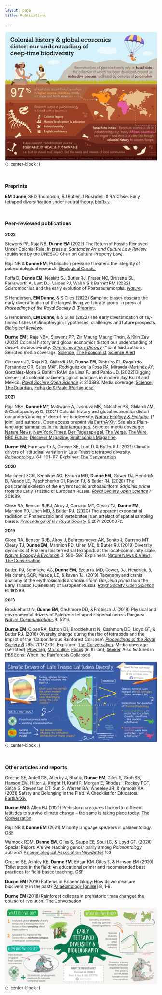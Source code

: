 ```yaml
---
layout: page
title: Publications

---
```


![RajaDunneetalNatEcolEvol2021](/assets/img/graphic_NEE_2021.png){: .center-block :}


<br/>

### Preprints

**EM Dunne**, SED Thompson, RJ Butler, J Rosindell, & RA Close. Early tetrapod diversification under neutral theory. [bioRxiv](https://www.biorxiv.org/content/10.1101/2022.02.08.476633v1)


<br/>

### Peer-reviewed publications


**2022**

Stewens PP, Raja NB, **Dunne EM** (2022) The Return of Fossils Removed Under Colonial Rule. In press at *Santander Art and Culture Law Review* (published by the UNESCO Chair on Cultural Property Law).

Raja NB & **Dunne EM**. Publication pressure threatens the integrity of palaeontological research. [Geological Curator](https://eartharxiv.org/repository/view/2414/)


Foffa D, **Dunne EM**, Nesbitt SJ, Butler RJ, Fraser NC, Brusatte SL, Farnsworth A, Lunt DJ, Valdes PJ, Walsh S & Barrett PM (2022) Scleromochlus and the early evolution of
Pterosauromorpha. [*Nature*](https://doi.org/10.1038/s41586-022-05284-x).

S Henderson, **EM Dunne**, & S Giles (2022) Sampling biases obscure the early diversification of the largest living vertebrate group. In press at *Proceedings of the Royal Society B* ([Preprint](https://www.biorxiv.org/content/10.1101/2022.05.09.491144v1)).


S Henderson, **EM Dunne**, & S Giles (2022) The early diversification of ray-finned fishes (Actinopterygii): hypotheses, challenges and future prospects. [*Biological Reviews*](https://onlinelibrary.wiley.com/doi/10.1111/brv.12907).


 **Dunne EM**\*, Raja NB\*, Stewens PP, Zin Maung Maung Thein, & Khin Zaw (2022) Colonial history and global economics distort our understanding of deep-time biodiversity. [*Communications Biology*](https://www.nature.com/articles/s42003-022-03847-2) (\* joint lead authors). 
 Selected media coverage: [Science](hhttps://www.science.org/content/article/violent-conflict-myanmar-linked-boom-fossil-amber-research-study-claims), [The Economist](https://www.economist.com/graphic-detail/2022/09/22/research-on-amber-from-a-war-torn-part-of-myanmar-is-surging?utm_medium=social-media.content.np&utm_source=twitter&utm_campaign=editorial-social&utm_content=discovery.content&%3Ffsrc%3Dscn%2F=tw%2Fdc), [Science Alert](https://www.sciencealert.com/the-wondrous-beauty-of-myanmar-amber-hides-a-very-dark-secret)


Cisneros JC, Raja NB, Ghilardi AM, **Dunne EM**, Pinheiro FL, Regalado Fernández OR, Sales MAF, Rodríguez-de la Rosa RA, Miranda-Martínez AY, González-Mora S, Bantim RAM, de Lima FJ and Pardo JD. (2022) Digging deeper into colonial palaeontological practices in modern day Brazil and Mexico. [*Royal Society Open Science*](https://royalsocietypublishing.org/doi/10.1098/rsos.210898) 9: 210898.
Media coverage: [Science](https://www.science.org/content/article/institutions-global-north-hoard-fossils-brazil-study-says), [The Guardian](https://www.theguardian.com/uk-news/2022/mar/02/paleontology-a-hotbed-of-unethical-practices-rooted-in-colonialism-say-scientists), [Folha de S.Paulo (Portuguese)](https://www1.folha.uol.com.br/ciencia/2022/03/paleopirataria-faz-estrangeiros-dominarem-trabalhos-sobre-fosseis-brasileiros-diz-artigo.shtml)


**2021**

Raja NB\*, **Dunne EM**\*, Matiwane A, Tasnuva MK, Nätscher PS, Ghilardi AM, & Chattopadhyay D. (2021) Colonial history and global economics distort our understanding of deep-time biodiversity. [*Nature Ecology & Evolution*](https://www.nature.com/articles/s41559-021-01608-8) (\* joint lead authors). Open access preprint via [EarthArXiv](https://eartharxiv.org/repository/view/2472/).
See also: Plain-language [summaries in multiple languages](https://osf.io/bptqf/).
Selected media coverage: [Nature News](https://www.nature.com/articles/d41586-022-00034-5), [New York Times](https://www.nytimes.com/2021/03/22/science/dinosaurs-fossils-colonialism.html), [Der Tagesspiegel](https://m.tagesspiegel.de/wissen/schwarzmarkt-faelschungen-und-vorwuerfe-fossilienforschung-in-schwierigkeiten/27549240.html), [The Verge](https://www.theverge.com/2022/1/4/22865758/decolonizing-earth-sciences-paleontology-fossil-record), [The Wire](https://science.thewire.in/the-sciences/parachute-science-palaeontology-european-colonialism-indian-scientists/), [BBC Future](https://www.bbc.com/future/article/20220113-why-indias-fossil-wealth-has-remained-hidden), [Discover Magazine](https://www.discovermagazine.com/the-sciences/new-data-expose-colonialism-in-paleontology), [Smithsonian Magazine](https://www.smithsonianmag.com/science-nature/why-smuggled-fossils-are-hurting-paleontology-180979480/).


**Dunne EM**, Farnsworth A, Greene SE, Lunt D, & Butler RJ. (2021) Climatic drivers of latitudinal variation in Late Triassic tetrapod diversity. [*Palaeontology*](https://onlinelibrary.wiley.com/doi/full/10.1111/pala.12514). 64: 101–117. Explainer: 
[The Conversation](https://theconversation.com/prehistoric-creatures-flocked-to-different-latitudes-to-survive-climate-change-the-same-is-taking-place-today-163309)



**2020**

Maidment SCR, Sennikov AG, Ezcurra MD, **Dunne EM**, Gower DJ, Hendrick B, Meade LE, Paschchenko DI, Raven TJ, & Butler RJ. (2020) The postcranial skeleton of the erythrosuchid archosauriform *Garjainia prima* from the Early Triassic of European Russia. [*Royal Society Open Science*](https://royalsocietypublishing.org/doi/full/10.1098/rsos.201089) 7: 201089.

Close RA, Benson RJBJ, Alroy J, Carrano MT, Cleary TJ, **Dunne EM**, Mannion PD, Uhen MD, & Butler RJ. (2020) The apparent exponential radiation of Phanerozoic land vertebrates is an artefact of spatial sampling biases. [*Proceedings of the Royal Society B*](https://royalsocietypublishing.org/doi/10.1098/rspb.2020.0372) 287: 20200372.


**2019**

Close RA, Benson RJB, Alroy J, Behrensmeyer AK, Benito J, Carrano MT, Cleary TJ, **Dunne EM**, Mannion PD, Uhen MD, & Butler RJ. (2019) Diversity dynamics of Phanerozoic terrestrial tetrapods at the local-community scale. [*Nature Ecology & Evolution*](https://www.nature.com/articles/s41559-019-0811-8) 3: 590–597. 
Explainers: 
[Nature News & Views](https://www.nature.com/articles/s41559-019-0863-9), [The Conversation](https://theconversation.com/land-animal-diversity-was-stable-for-millions-of-years-before-humans-came-along-new-study-111855?)

Butler, RJ, Sennikov, AG, **Dunne EM**, Ezcurra, MD, Gower, DJ, Hendrick, B, Maidment, SCR, Meade, LE, & Raven TJ. (2019) Taxonomy and cranial anatomy of the erythrosuchids archosauriform *Garjainia prima* from the Early Triassic (Olenekian) of European Russia. [*Royal Society Open Science*](https://royalsocietypublishing.org/doi/10.1098/rsos.191289) 6: 191289. 


**2018**

Brocklehurst N, **Dunne EM**, Cashmore DD, & Fröbisch J. (2018) Physical and environmental drivers of Paleozoic tetrapod dispersal across Pangaea. [*Nature Communications*](https://www.nature.com/articles/s41467-018-07623-x) 9: 5216. 

**Dunne EM**, Close RA, Button DJ, Brocklehurst N, Cashmore DD, Lloyd GT, & Butler RJ. (2018) Diversity change during the rise of tetrapods and the impact of the 'Carboniferous Rainforest Collapse'. [*Proceedings of the Royal Society B*](https://royalsocietypublishing.org/doi/10.1098/rspb.2017.2730) 285: 20172730. 
Explainer: [The Conversation](https://theconversation.com/rainforest-collapse-in-prehistoric-times-changed-the-course-of-evolution-91289). 
Media coverage (selected): [Phys.org](https://phys.org/news/2018-02-rainforest-collapse-million-years-impacted.html), [Mail online](https://www.dailymail.co.uk/sciencetech/article-5364737/Climate-change-307-million-years-ago-determined-future.html), [Focus](https://www.focus.it/ambiente/natura/foresta-pluviale-evoluzione-di-rettili-e-mammiferi) (in Italian), [Seeker](https://www.seeker.com/earth-conservation/prehistoric-rainforest-collapse-dramatically-changed-the-course-of-evolution). Also featured in [PBS Eons: When the Rainforests Collapsed](https://www.youtube.com/watch?v=sFHTA8dKceI)


![DunneetalPalaeontology2020](/assets/img/graphic_Palaeo_2020.png){: .center-block :}


<br/>

### Other articles and reports


Greene SE, Antell GS, Atterby J, Bhatia, **Dunne EM**, Giles S, Groh SS, Hanson EM, Hilton J, Knight H, Kraftl P, Morgan E, Rhodes I, Rockey FGT, Singh S, Stevenson CT, Sun S, Warren BA, Wheeley JR, & Yamoah KA (2021) Safety and Belonging in the Field: A Checklist for Educators. [EarthArXiv](https://eartharxiv.org/repository/view/2607/)

**Dunne EM** & Allen BJ (2021) Prehistoric creatures flocked to different latitudes to survive climate change – the same is taking place today. [The Conversation](https://theconversation.com/prehistoric-creatures-flocked-to-different-latitudes-to-survive-climate-change-the-same-is-taking-place-today-163309)

Raja NB & **Dunne EM** (2021) Minority language speakers in palaeontology. [OSF](https://osf.io/nzjre)

Warnock RCM, **Dunne EM**, Giles S, Saupe EE, Soul LC, & Lloyd GT. (2020) Special Report: Are we reaching gender parity among *Palaeontology* authors? [Palaeontological Association Newsletter](https://www.palass.org/publications/newsletter/spotlight-diversity/special-report-are-we-reaching-gender-parity-among-palaeontology-authors) 103

Greene SE, Ashley KE, **Dunne EM**, Edgar KM, Giles S, & Hanson EM (2020) Toilet stops in the field: An educational primer and recommended best practices for field-based teaching. [OSF](https://osf.io/gnhj2/)

**Dunne EM** (2018) Patterns in Palaeontology: How do we measure biodiversity in the past? [Palaeontology [online]](https://www.palaeontologyonline.com/articles/2018/patterns-in-palaeontology-how-do-we-measure-biodiversity-in-the-past/) 8, 1–9 

**Dunne EM** (2018) Rainforest collapse in prehistoric times changed the course of evolution. [The Conversation](https://theconversation.com/rainforest-collapse-in-prehistoric-times-changed-the-course-of-evolution-91289)


![DunneetalProcB2018](/assets/img/graphic_ProcB_2018.jpg){: .center-block :}

